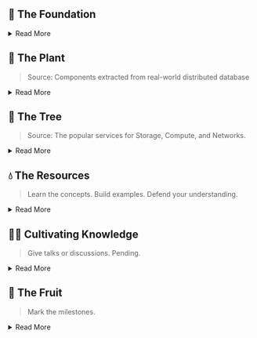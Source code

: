 ## 🌱 The Foundation

<details>
<summary>Read More</summary>

#### Core Distributed Systems Algorithms from [Wiki](https://en.wikipedia.org/wiki/Distributed_algorithm)
- [Atomic Commit](https://github.com/dsorchard/two_pc): 2 phase commit, replica, atomic commit
- Consensus: Paxos, Raft
- [Leader Election](https://github.com/dsorchard/distributed_leader_election): `Layered BFS`, `Flood Max` 
- Mutual Exclusion: Chubby Lock vs [Theory Dist. Locks](https://github.com/dsorchard/Distributed-MutualExclusion)
- [Reliable Broadcast](https://github.com/dsorchard/swim_impl): SWIM, gossip, disseminator, incarnation
- Replication: RAID, Deduplicate, CRDT
- Retry Strategy: At least once, At most once, Exactly once
- Spanning Tree: MST
- Symmetry breaking:
- [Snapshot](https://github.com/dsorchard/distributed_snapshot.git): Chandy-Lamport, Vector Clock, VRPC (library)
- Synchronizer:
- Clocks: Vector Clock, Matrix Clock, HLC
- Checkpointing and Recovery: Koo and Toueg’s Protocol

#### More Distributed Systems Concepts
- HA/keepalive: Central Service, HA state added to multi-raft
- RPC client: socket, RPC, DMA, RDMA, REST, n/w protocols
- Load balancer proxy/Fanout: Prometheus, JunoDB
- Shuffling: Spark, Uber's Remote Shuffling Service
- Resource Allocation: Spark Resource Allocator, Dead Lock Detection using Resource Allocation Graph

#### Popular Library Usage

- [Hashicorp Gossip & Consistent Hashing](https://github.com/dsorchard/dist_kv): Gossip, Consistent Hashing, Virtual Node, Replication, Rebalancing
- [Hashicorp Raft](https://github.com/dsorchard/raft_kv): Raft, Not Multi Raft
- Etcd Membership/Lock:
- DragonBoat Multi Raft: Multi Raft, Sharding
- Snapshot: Distributed Snapshot
- 2PC or Saga: Txn, 2PC
- DistributedClocks GoVector: Use DistributedClocks/GoVector
- lafikl HLC: Use lafikl/hlc
- Client + HLC: Read your writes
- Chord Distributed Hash Table

#### Misc
- [embedded server](https://github.com/dsorchard/tiny-embedded-server): `Sockets`
- [geo-spark-lite](https://github.com/dsorchard/spatial-spark-rdd): `Spark RDD`, `Apache Sedona`, `Spatial Indexing`
- [network topology optimizer](https://github.com/dsorchard/network_topology_optimizer): `Heuristics`, `Topology`

</details>

## 🌿 The Plant
> Source: Components extracted from real-world distributed database

<details>
<summary>Read More</summary>

#### Individual components
- Raft WAL
- [Distributed Gossip Cache](https://github.com/dsorchard/gossipcache): Gossip, Consistent Hashing, LRU
- Distributed Txn
- VFS: From Dragonboat library
- HA Checker
- Load Balancer Proxy

#### MatrixOrigin Parts
- RAFT Log Service
- Distributed Gossip Cache
- RPC Client
- Distributed Txn

#### E2E Products
- Distributed KV Store: 2PC, Gossip, Consistent/Range Partitioning, RAFT WAL, HA, Etcd, Proxy (load balancer), Stats
- Distributed Execution Engine: Like Spark, VFS, Cache, Process, Checkpointing, Snapshot, Rate Limiting
- Distributed Query Engine: 2PC, RPC module, VRPC tracing, Catalog, Agg Fn, Binder, Type Coercion, Use Stats in Optimizer

#### Shrunk Distributed Database Systems
- [junodb-lite](https://github.com/dsorchard/junodb_lite): KV Server, Distributed System, Etcd
- Etcd Lite

</details>

## 🌳 The Tree
> Source: The popular services for Storage, Compute, and Networks.

<details>
<summary>Read More</summary>

#### Distributed Database/Cache/Storage Systems
- JunoDB
- Etcd
- Apache Omid
- Cluster Manager (Apache Helix)

#### Misc Distributed Systems
- Spark (Apache Hudi)
- Kafka
</details>

## 💧 The Resources
> Learn the concepts. Build examples. Defend your understanding.

<details>
<summary>Read More</summary>

#### Books
- [Patterns of Distributed Systems](https://martinfowler.com/articles/patterns-of-distributed-systems/) - `Spanner` 2PC etc.
- [Designing Data-Intensive Applications](https://a.co/d/hwmSC1o)

#### Papers
- Dynamo Paper
- Chord DT Paper
- SWIM Paper
</details>

## 👨‍🌾 Cultivating Knowledge
> Give talks or discussions. Pending.

<details>
<summary>Read More</summary>

#### Published Resources
- [Using spark for spatial data management](https://medium.com/sys-base/spatial-partitioned-rdd-using-kd-tree-in-spark-102e0b53564b) - Spark RDD, KD Tree

</details>

## 🥭 The Fruit
> Mark the milestones.

<details>
<summary>Read More</summary>

</details>
